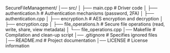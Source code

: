 SecureFileManagement/
│── src/
│   ├── main.cpp                  # Driver code
│   ├── authentication.h          # Authentication mechanisms (password, 2FA)
│   ├── authentication.cpp
│   ├── encryption.h              # AES encryption and decryption
│   ├── encryption.cpp
│   ├── file_operations.h         # Secure file operations (read, write, share, view metadata)
│   └── file_operations.cpp
│── Makefile                      # Compilation and clean-up script
│── .gitignore                    # Specifies ignored files
│── README.md                     # Project documentation
│── LICENSE                       # License information
